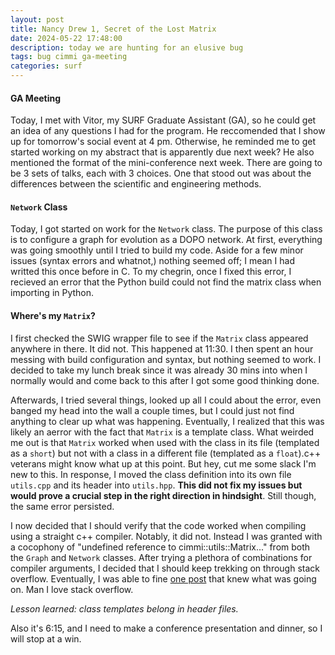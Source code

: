 ```yaml
---
layout: post
title: Nancy Drew 1, Secret of the Lost Matrix
date: 2024-05-22 17:48:00
description: today we are hunting for an elusive bug
tags: bug cimmi ga-meeting
categories: surf
---
```


#### GA Meeting

Today, I met with Vitor, my SURF Graduate Assistant (GA), so he could get an idea of any questions I had for the program. He reccomended that I show up for tomorrow's social event at 4 pm. Otherwise, he reminded me to get started working on my abstract that is apparently due next week? He also mentioned the format of the mini-conference next week. There are going to be 3 sets of talks, each with 3 choices. One that stood out was about the differences between the scientific and engineering methods.

#### `Network` Class

Today, I got started on work for the `Network` class. The purpose of this class is to configure a graph for evolution as a DOPO network. At first, everything was going smoothly until I tried to build my code. Aside for a few minor issues (syntax errors and whatnot,) nothing seemed off; I mean I had writted this once before in C. To my chegrin, once I fixed this error, I recieved an error that the Python build could not find the matrix class when importing in Python.

#### Where's my `Matrix`?

I first checked the SWIG wrapper file to see if the `Matrix` class appeared anywhere in there. It did not. This happened at 11:30. I then spent an hour messing with build configuration and syntax, but nothing seemed to work. I decided to take my lunch break since it was already 30 mins into when I normally would and come back to this after I got some good thinking done.

Afterwards, I tried several things, looked up all I could about the error, even banged my head into the wall a couple times, but I could just not find anything to clear up what was happening. Eventually, I realized that this was likely an aerror with the fact that `Matrix` is a template class. What weirded me out is that `Matrix` worked when used with the class in its file (templated as a `short`) but not with a class in a different file (templated as a `float`).<d-footnote>c++ veterans might know what up at this point. But hey, cut me some slack I'm new to this.</d-footnote> In response, I moved the class definition into its own file `utils.cpp` and its header into `utils.hpp`. **This did not fix my issues but would prove a crucial step in the right direction in hindsight**. Still though, the same error persisted.

I now decided that I should verify that the code worked when compiling using a straight c++ compiler. Notably, it did not. Instead I was granted with a cocophony of "undefined reference to cimmi::utils::Matrix..." from both the `Graph` and `Network` classes. After trying a plethora of combinations for compiler arguments, I decided that I should keep trekking on through stack overflow. Eventually, I was able to fine [one post](https://stackoverflow.com/questions/8752837/undefined-reference-to-template-class-constructor) that knew what was going on. Man I love stack overflow.

_Lesson learned: class templates belong in header files._

Also it's 6:15, and I need to make a conference presentation and dinner, so I will stop at a win.
